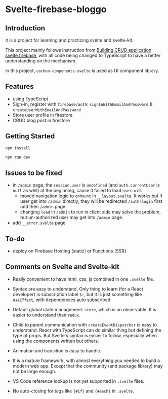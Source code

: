# Svelte-firebase-bloggo

## Introduction

It is a project for learning and practicing svelte and svelte-kit.

This project mainly follows instruction from [Building CRUD application svelte firebase](https://blog.logrocket.com/building-crud-application-svelte-firebase/), with all code being changed to TypeScript to have a better understanding on the mechanism.

In this project, `carbon-components-svelte` is used as UI component library.

## Features

- using TypeScript
- Sign-in, register with `firebase/auth`: `signInWithEmailAndPassword` & `createUserWithEmailAndPassword`
- Store user profile in firestore
- CRUD blog post in firestore

## Getting Started

```sh
npm install

npm run dev
```

## Issues to be fixed

- in `/admin` page, the `session.user` is `undefined` (and `auth.currentUser` is `null` as well) at the beginning, cause it failed to load `user.uid`.
  - moved navigation logic to `onMount` in `__layout.svelte`. It works but if user get into `/admin` directly, they will be redirected `/auth/login` first and then `/admin` page.
  - changing `load` in `/admin` to run in client side may solve the problem, but un-authorized user may get into `/admin` page.
- add `__error.svelte` page

## To-do

- deploy on Firebase Hosting (static) or Functions (SSR)

## Comments on Svelte and Svelte-kit

- Really convenient to have html, css, js combined in one `.svelte` file.
- Syntax are easy to understand. Only thing to learn (for a React developer) is subscription label `$:`, but it is just something like `useEffect`, with dependencies auto subscribed.
- Default global state management: `store`, which is an observable. It is easier to understand than `redux`.
- Child to parent communication with `createEventDispatcher` is easy to understand. React with TypeScript can do similar thing but defining the type of props. But Svelte's syntax is easier to follow, especially when using the components written but others.
- Animation and transition is easy to handle.
- It is a mature framework, with almost everything you needed to build a modern web app. Except that the community (and package library) may not be large enough.

- VS Code reference lookup is not yet supported in `.svelte` files.
- No auto-closing for tags like `{#if}` and `{#each}` in `.svelte`.
